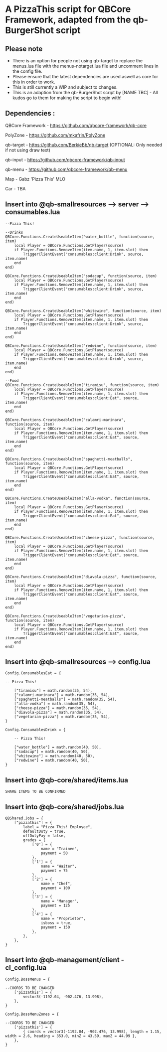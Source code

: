 # A PizzaThis script for QBCore Framework, adapted from the qb-BurgerShot script

## Please note

- There is an option for people not using qb-target to replace the menus.lua file with the menus-notarget.lua file and uncomment lines in the config file.
- Please ensure that the latest dependencies are used aswell as core for this in order to work.
- This is still currently a WIP and subject to changes.
- This is an adaption from the qb-BurgerShot script by [NAME TBC] - All kudos go to them for making the script to begin with!

## Dependencies :

QBCore Framework - https://github.com/qbcore-framework/qb-core

PolyZone - https://github.com/mkafrin/PolyZone

qb-target - https://github.com/BerkieBb/qb-target (OPTIONAL: Only needed if not using draw text)

qb-input - https://github.com/qbcore-framework/qb-input

qb-menu - https://github.com/qbcore-framework/qb-menu

Map - Gabz 'Pizza This' MLO

Car - TBA


## Insert into @qb-smallresources --> server --> consumables.lua
```
--Pizza This!

--Drinks
QBCore.Functions.CreateUseableItem("water_bottle", function(source, item)
    local Player = QBCore.Functions.GetPlayer(source)
	if Player.Functions.RemoveItem(item.name, 1, item.slot) then
        TriggerClientEvent("consumables:client:Drink", source, item.name)
    end
end)

QBCore.Functions.CreateUseableItem("sodacup", function(source, item)
    local Player = QBCore.Functions.GetPlayer(source)
	if Player.Functions.RemoveItem(item.name, 1, item.slot) then
        TriggerClientEvent("consumables:client:Drink", source, item.name)
    end
end)

QBCore.Functions.CreateUseableItem("whitewine", function(source, item)
    local Player = QBCore.Functions.GetPlayer(source)
	if Player.Functions.RemoveItem(item.name, 1, item.slot) then
        TriggerClientEvent("consumables:client:Drink", source, item.name)
    end
end)

QBCore.Functions.CreateUseableItem("redwine", function(source, item)
    local Player = QBCore.Functions.GetPlayer(source)
	if Player.Functions.RemoveItem(item.name, 1, item.slot) then
        TriggerClientEvent("consumables:client:Drink", source, item.name)
    end
end)

--Food
QBCore.Functions.CreateUseableItem("tiramisu", function(source, item)
    local Player = QBCore.Functions.GetPlayer(source)
	if Player.Functions.RemoveItem(item.name, 1, item.slot) then
        TriggerClientEvent("consumables:client:Eat", source, item.name)
    end
end)

QBCore.Functions.CreateUseableItem("calamri-marinara", function(source, item)
    local Player = QBCore.Functions.GetPlayer(source)
	if Player.Functions.RemoveItem(item.name, 1, item.slot) then
        TriggerClientEvent("consumables:client:Eat", source, item.name)
    end
end)

QBCore.Functions.CreateUseableItem("spaghetti-meatballs", function(source, item)
    local Player = QBCore.Functions.GetPlayer(source)
	if Player.Functions.RemoveItem(item.name, 1, item.slot) then
        TriggerClientEvent("consumables:client:Eat", source, item.name)
    end
end)

QBCore.Functions.CreateUseableItem("alla-vodka", function(source, item)
    local Player = QBCore.Functions.GetPlayer(source)
	if Player.Functions.RemoveItem(item.name, 1, item.slot) then
        TriggerClientEvent("consumables:client:Eat", source, item.name)
    end
end)

QBCore.Functions.CreateUseableItem("cheese-pizza", function(source, item)
    local Player = QBCore.Functions.GetPlayer(source)
	if Player.Functions.RemoveItem(item.name, 1, item.slot) then
        TriggerClientEvent("consumables:client:Eat", source, item.name)
    end
end)

QBCore.Functions.CreateUseableItem("diavola-pizza", function(source, item)
    local Player = QBCore.Functions.GetPlayer(source)
	if Player.Functions.RemoveItem(item.name, 1, item.slot) then
        TriggerClientEvent("consumables:client:Eat", source, item.name)
    end
end)

QBCore.Functions.CreateUseableItem("vegetarian-pizza", function(source, item)
    local Player = QBCore.Functions.GetPlayer(source)
	if Player.Functions.RemoveItem(item.name, 1, item.slot) then
        TriggerClientEvent("consumables:client:Eat", source, item.name)
    end
end)
```



## Insert into @qb-smallresources --> config.lua
```
Config.ConsumablesEat = {

-- Pizza This! 

	["tiramisu"] = math.random(35, 54),
	["calamri-marinara"] = math.random(35, 54),
	["spaghetti-meatballs"] = math.random(35, 54),
	["alla-vodka"] = math.random(35, 54),
	["cheese-pizza"] = math.random(35, 54),
	["diavola-pizza"] = math.random(35, 54),
	["vegetarian-pizza"] = math.random(35, 54),
}

Config.ConsumablesDrink = {

	-- Pizza This! 

	["water_bottle"] = math.random(40, 50),
	["sodacup"] = math.random(40, 50),
	["whitewine"] = math.random(40, 50),
	["redwine"] = math.random(40, 50),
} 
```

## Insert into @qb-core/shared/items.lua 

```
SHARE ITEMS TO BE CONFIRMED

```

## Insert into @qb-core/shared/jobs.lua 
```
QBShared.Jobs = {
    ["pizzathis"] = {
		label = "Pizza This! Employee",
		defaultDuty = true,
		offDutyPay = false,
		grades = {
            ['0'] = {
                name = "Trainee",
                payment = 50
            },
			['1'] = {
                name = "Waiter",
                payment = 75
            },
			['2'] = {
                name = "Chef",
                payment = 100
            },
			['3'] = {
                name = "Manager",
                payment = 125
            },
			['4'] = {
                name = "Proprietor",
				isboss = true,
                payment = 150
            },
        },
	},
}		
```



## Insert into @qb-management/client - cl_config.lua
```
Config.BossMenus = {

--COORDS TO BE CHANGED
	['pizzathis'] = {
		vector3(-1192.04, -902.476, 13.998),
	},
}

Config.BossMenuZones = {

--COORDS TO BE CHANGED
	['pizzathis'] = {
        { coords = vector3(-1192.04, -902.476, 13.998), length = 1.15, width = 2.6, heading = 353.0, minZ = 43.59, maxZ = 44.99 },
    },
}
```

